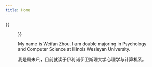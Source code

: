 ```yaml
---
title: Home
---
```


{{<figure src="Weifan.jpg" title="Photo taken in 2022 (照片拍摄于2022年)" width="450">}}

My name is Weifan Zhou. I am double majoring in Psychology and Computer Science at Illinois Wesleyan University. 

我是周未凡，目前就读于伊利诺伊卫斯理大学心理学与计算机系。